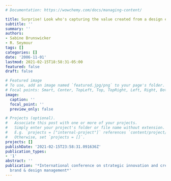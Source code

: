 ```yaml
---
# Documentation: https://wowchemy.com/docs/managing-content/

title: Surprise! Look who's capturing the value created from a design excellence award
subtitle: ''
summary: ''
authors:
- Sabine Brunswicker
- R. Seymour
tags: []
categories: []
date: '2006-11-01'
lastmod: 2021-02-15T18:58:31-05:00
featured: false
draft: false

# Featured image
# To use, add an image named `featured.jpg/png` to your page's folder.
# Focal points: Smart, Center, TopLeft, Top, TopRight, Left, Right, BottomLeft, Bottom, BottomRight.
image:
  caption: ''
  focal_point: ''
  preview_only: false

# Projects (optional).
#   Associate this post with one or more of your projects.
#   Simply enter your project's folder or file name without extension.
#   E.g. `projects = ["internal-project"]` references `content/project/deep-learning/index.md`.
#   Otherwise, set `projects = []`.
projects: []
publishDate: '2021-02-15T23:58:31.091636Z'
publication_types:
- '1'
abstract: ''
publication: '*International conference on strategic innovation and creativity in
  brand & design management*'
---
```

